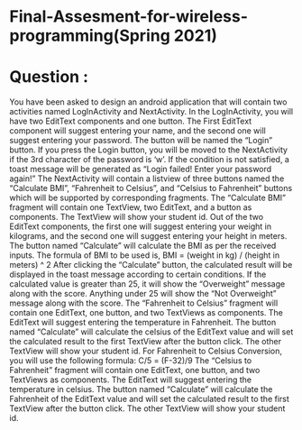 # Final-Assesment-for-wireless-programming(Spring 2021) 

# Question : 
You have been asked to design an android application that will contain two activities named
LogInActivity and NextActivity. In the LogInActivity, you will have two EditText components
and one button. The First EditText component will suggest entering your name, and the second
one will suggest entering your password. The button will be named the “Login” button. If you
press the Login button, you will be moved to the NextActivity if the 3rd character of the
password is ‘w’. If the condition is not satisfied, a toast message will be generated as “Login
failed! Enter your password again!”
The NextActivity will contain a listview of three buttons named the “Calculate BMI”,
“Fahrenheit to Celsius”, and “Celsius to Fahrenheit” buttons which will be supported by
corresponding fragments.
The “Calculate BMI” fragment will contain one TextView, two EditText, and a button as
components. The TextView will show your student id. Out of the two EditText components, the
first one will suggest entering your weight in kilograms, and the second one will suggest entering
your height in meters. The button named “Calculate” will calculate the BMI as per the received
inputs. The formula of BMI to be used is,
 BMI = (weight in kg) / (height in meters) ^ 2
After clicking the “Calculate” button, the calculated result will be displayed in the toast message
according to certain conditions. If the calculated value is greater than 25, it will show the
“Overweight” message along with the score. Anything under 25 will show the “Not
Overweight” message along with the score.
The “Fahrenheit to Celsius” fragment will contain one EditText, one button, and two TextViews
as components. The EditText will suggest entering the temperature in Fahrenheit. The button
named “Calculate” will calculate the celsius of the EditText value and will set the calculated
result to the first TextView after the button click. The other TextView will show your student id.
For Fahrenheit to Celsius Conversion, you will use the following formula:
C/5 = (F-32)/9
The “Celsius to Fahrenheit” fragment will contain one EditText, one button, and two TextViews
as components. The EditText will suggest entering the temperature in celsius. The button named
“Calculate” will calculate the Fahrenheit of the EditText value and will set the calculated result
to the first TextView after the button click. The other TextView will show your student id.

